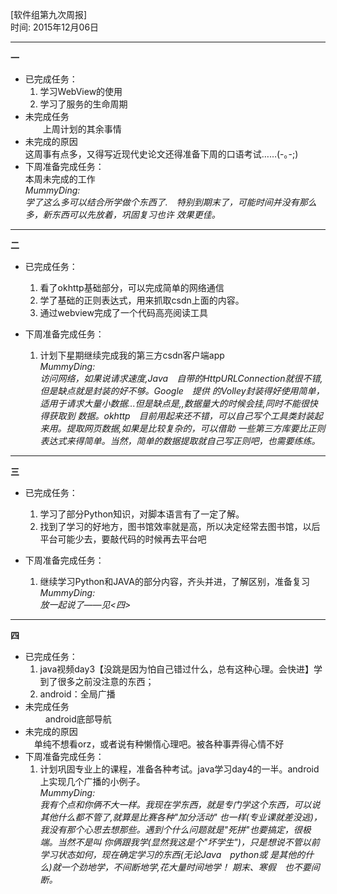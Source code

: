 [软件组第九次周报] <br>
时间: 2015年12月06日 <br>


------

**一**  
- 已完成任务：   
   1. 学习WebView的使用   
   2. 学习了服务的生命周期   
- 未完成任务   
　　上周计划的其余事情   
- 未完成的原因　　   
    这周事有点多，又得写近现代史论文还得准备下周的口语考试……(-｡-;)    
- 下周准备完成任务：     
    本周未完成的工作      
*MummyDing:    
	 学了这么多可以结合所学做个东西了.　特别到期末了，可能时间并没有那么多，新东西可以先放着，巩固复习也许
	 效果更佳。*


-----

**二**   
- 已完成任务：   
   1. 看了okhttp基础部分，可以完成简单的网络通信   
   2. 学了基础的正则表达式，用来抓取csdn上面的内容。    
   3. 通过webview完成了一个代码高亮阅读工具     
     
- 下周准备完成任务：   
   1. 计划下星期继续完成我的第三方csdn客户端app   
*MummyDing:   
	 访问网络，如果说请求速度,Java　自带的HttpURLConnection就很不错,但是缺点就是封装的好不够。Google　提供
	 的Volley封装得好使用简单，适用于请求大量小数据...但是缺点是,,数据量大的时候会挂,同时不能很快得获取到
	 数据。okhttp　目前用起来还不错，可以自己写个工具类封装起来用。提取网页数据,如果是比较复杂的，可以借助
	 一些第三方库要比正则表达式来得简单。当然，简单的数据提取就自己写正则吧，也需要练练。*    
	
-----

**三**   
- 已完成任务：   
   1.  学习了部分Python知识，对脚本语言有了一定了解。
   2. 找到了学习的好地方，图书馆效率就是高，所以决定经常去图书馆，以后平台可能少去，要敲代码的时候再去平台吧
     
- 下周准备完成任务：   
   1. 继续学习Python和JAVA的部分内容，齐头并进，了解区别，准备复习   
*MummyDing:   
	 放一起说了——见<四>*    
-----

**四**   
- 已完成任务：   
   1.  java视频day3【没跳是因为怕自己错过什么，总有这种心理。会快进】学到了很多之前没注意的东西；   
   2. android：全局广播    
- 未完成任务   
　　  android底部导航   
- 未完成的原因　　        
　单纯不想看orz，或者说有种懒惰心理吧。被各种事弄得心情不好   
- 下周准备完成任务：   
   1. 计划巩固专业上的课程，准备各种考试。java学习day4的一半。android上实现几个广播的小例子。   
*MummyDing:   
	 我有个点和你俩不大一样。我现在学东西，就是专门学这个东西，可以说其他什么都不管了,就算是比赛各种"加分活动"
	 也一样(专业课就差没逃)，我没有那个心思去想那些。遇到个什么问题就是"死拼"也要搞定，很极端。当然不是叫
	 你俩跟我学(显然我这是个"坏学生")，只是想说不管以前学习状态如何，现在确定学习的东西(无论Java　python或
	 是其他的什么)就一个劲地学，不间断地学,花大量时间地学！ 期末、寒假　也不要间断。*    	 
